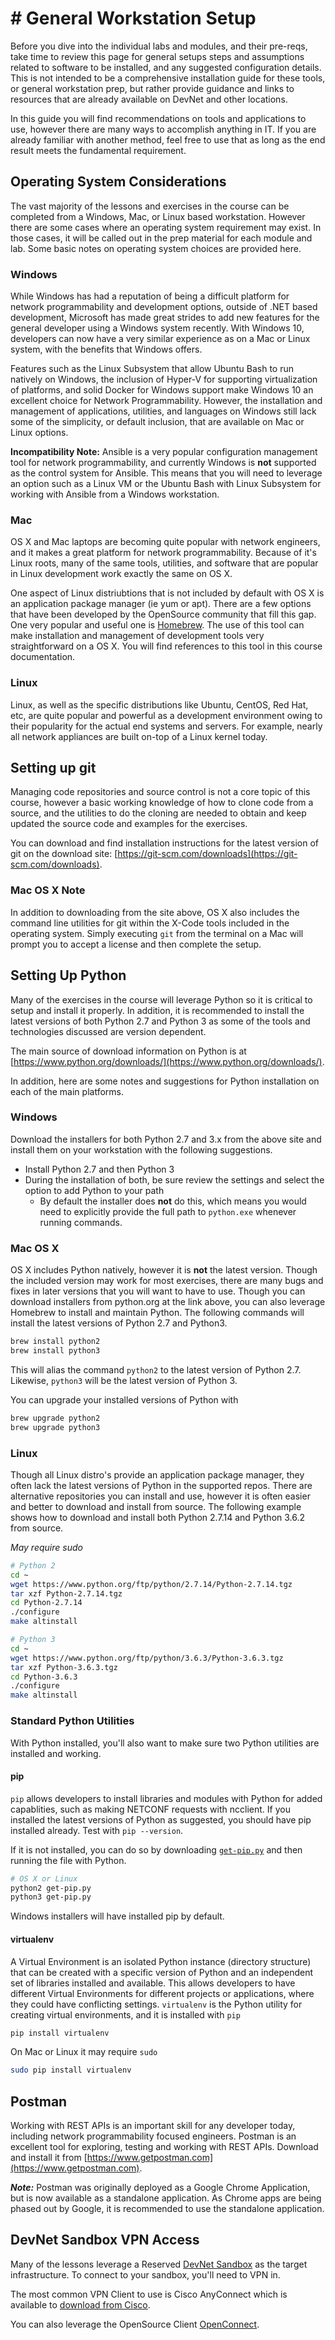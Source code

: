 # # General Workstation Setup
Before you dive into the individual labs and modules, and their pre-reqs, take time to review this page for general setups steps and assumptions related to software to be installed, and any suggested configuration details.  This is not intended to be a comprehensive installation guide for these tools, or general workstation prep, but rather provide guidance and links to resources that are already available on DevNet and other locations.  

In this guide you will find recommendations on tools and applications to use, however there are many ways to accomplish anything in IT.  If you are already familiar with another method, feel free to use that as long as the end result meets the fundamental requirement.  

## Operating System Considerations
The vast majority of the lessons and exercises in the course can be completed from a Windows, Mac, or Linux based workstation.  However there are some cases where an operating system requirement may exist.  In those cases, it will be called out in the prep material for each module and lab.  Some basic notes on operating system choices are provided here.  

### Windows
While Windows has had a reputation of being a difficult platform for network programmability and development options, outside of .NET based development, Microsoft has made great strides to add new features for the general developer using a Windows system recently.  With Windows 10, developers can now have a very similar experience as on a Mac or Linux system, with the benefits that Windows offers.  

Features such as the Linux Subsystem that allow Ubuntu Bash to run natively on Windows, the inclusion of Hyper-V for supporting virtualization of platforms, and solid Docker for Windows support make Windows 10 an excellent choice for Network Programmability.  However, the installation and management of applications, utilities, and languages on Windows still lack some of the simplicity, or default inclusion, that are available on Mac or Linux options.  

**Incompatibility Note:** Ansible is a very popular configuration management tool for network programmability, and currently Windows is **not** supported as the control system for Ansible.  This means that you will need to leverage an option such as a Linux VM or the Ubuntu Bash with Linux Subsystem for working with Ansible from a Windows workstation.  

### Mac
OS X and Mac laptops are becoming quite popular with network engineers, and it makes a great platform for network programmability.  Because of it's Linux roots, many of the same tools, utilities, and software that are popular in Linux development work exactly the same on OS X.  

One aspect of Linux distriubtions that is not included by default with OS X is an application package manager (ie yum or apt).  There are a few options that have been developed by the OpenSource community that fill this gap.  One very popular and useful one is [Homebrew](http://brew.sh).  The use of this tool can make installation and management of development tools very straightforward on a OS X.  You will find references to this tool in this course documentation.  

### Linux
Linux, as well as the specific distributions like Ubuntu, CentOS, Red Hat, etc, are quite popular and powerful as a development environment owing to their popularity for the actual end systems and servers.  For example, nearly all network appliances are built on-top of a Linux kernel today.  

## Setting up git

Managing code repositories and source control is not a core topic of this course, however a basic working knowledge of how to clone code from a source, and the utilities to do the cloning are needed to obtain and keep updated the source code and examples for the exercises.  

You can download and find installation instructions for the latest version of git on the download site: [https://git-scm.com/downloads](https://git-scm.com/downloads).  

### Mac OS X Note
In addition to downloading from the site above, OS X also includes the command line utilities for git within the X-Code tools included in the operating system.  Simply executing `git` from the terminal on a Mac will prompt you to accept a license and then complete the setup.  

## Setting Up Python
Many of the exercises in the course will leverage Python so it is critical to setup and install it properly.  In addition, it is recommended to install the latest versions of both Python 2.7 and Python 3 as some of the tools and technologies discussed are version dependent.  

The main source of download information on Python is at [https://www.python.org/downloads/](https://www.python.org/downloads/).  

In addition, here are some notes and suggestions for Python installation on each of the main platforms.  

### Windows
Download the installers for both Python 2.7 and 3.x from the above site and install them on your workstation with the following suggestions.  

* Install Python 2.7 and then Python 3
* During the installation of both, be sure review the settings and select the option to add Python to your path
  * By default the installer does **not** do this, which means you would need to explicitly provide the full path to `python.exe` whenever running commands.  

### Mac OS X
OS X includes Python natively, however it is **not** the latest version.  Though the included version may work for most exercises, there are many bugs and fixes in later versions that you will want to have to use.  Though you can download installers from python.org at the link above, you can also leverage Homebrew to install and maintain Python.  The following commands will install the latest versions of Python 2.7 and Python3.  

```bash
brew install python2
brew install python3
```

This will alias the command `python2` to the latest version of Python 2.7.  Likewise, `python3` will be the latest version of Python 3.  

You can upgrade your installed versions of Python with

```bash
brew upgrade python2
brew upgrade python3
```

### Linux
Though all Linux distro's provide an application package manager, they often lack the latest versions of Python in the supported repos.  There are alternative repositories you can install and use, however it is often easier and better to download and install from source.  The following example shows how to download and install both Python 2.7.14 and Python 3.6.2 from source.  

*May require sudo*

```bash
# Python 2
cd ~
wget https://www.python.org/ftp/python/2.7.14/Python-2.7.14.tgz
tar xzf Python-2.7.14.tgz
cd Python-2.7.14
./configure
make altinstall

# Python 3
cd ~
wget https://www.python.org/ftp/python/3.6.3/Python-3.6.3.tgz
tar xzf Python-3.6.3.tgz
cd Python-3.6.3
./configure
make altinstall
```

### Standard Python Utilities
With Python installed, you'll also want to make sure two Python utilities are installed and working.  

#### pip
`pip` allows developers to install libraries and modules with Python for added capablities, such as making NETCONF requests with ncclient.  If you installed the latest versions of Python as suggested, you should have pip installed already.  Test with `pip --version`.  

If it is not installed, you can do so by downloading [`get-pip.py`](https://bootstrap.pypa.io/get-pip.py) and then running the file with Python.  

```bash
# OS X or Linux
python2 get-pip.py
python3 get-pip.py
```

Windows installers will have installed pip by default.  

#### virtualenv
A Virtual Environment is an isolated Python instance (directory structure) that can be created with a specific version of Python and an independent set of libraries installed and available.  This allows developers to have different Virtual Environments for different projects or applications, where they could have conflicting settings.  `virtualenv` is the Python utility for creating virtual environments, and it is installed with `pip`

```bash
pip install virtualenv
```

On Mac or Linux it may require `sudo`

```bash
sudo pip install virtualenv
```

## Postman
Working with REST APIs is an important skill for any developer today, including network programmability focused engineers.  Postman is an excellent tool for exploring, testing and working with REST APIs.  Download and install it from [https://www.getpostman.com](https://www.getpostman.com).  

***Note:*** Postman was originally deployed as a Google Chrome Application, but is now available as a standalone application.  As Chrome apps are being phased out by Google, it is recommended to use the standalone application.  

## DevNet Sandbox VPN Access
Many of the lessons leverage a Reserved [DevNet Sandbox](http://developer.cisco.com/sandbox) as the target infrastructure.  To connect to your sandbox, you'll need to VPN in.  

The most common VPN Client to use is Cisco AnyConnect which is available to [download from Cisco](https://software.cisco.com/download/release.html?mdfid=286281283&softwareid=282364313&release=4.5.02036&relind=AVAILABLE&rellifecycle=&reltype=latest).  

You can also leverage the OpenSource Client [OpenConnect](http://www.infradead.org/openconnect/index.html).
